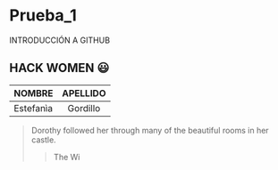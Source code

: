 # Prueba_1
INTRODUCCIÓN A GITHUB
## HACK WOMEN :smiley:
| NOMBRE| APELLIDO|
| :-------- | :-------: |
| Estefanìa | Gordillo | 
> Dorothy followed her through many of the beautiful rooms in her castle.
>
>> The Wi
